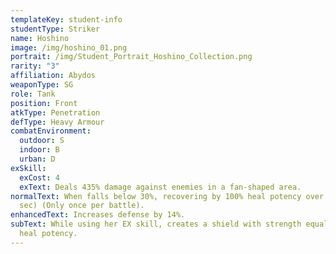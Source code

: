 ```yaml
---
templateKey: student-info
studentType: Striker
name: Hoshino
image: /img/hoshino_01.png
portrait: /img/Student_Portrait_Hoshino_Collection.png
rarity: "3"
affiliation: Abydos
weaponType: SG
role: Tank
position: Front
atkType: Penetration
defType: Heavy Armour
combatEnvironment:
  outdoor: S
  indoor: B
  urban: D
exSkill:
  exCost: 4
  exText: Deals 435% damage against enemies in a fan-shaped area.
normalText: When falls below 30%, recovering by 100% heal potency over time (20
  sec) (Only once per battle).
enhancedText: Increases defense by 14%.
subText: While using her EX skill, creates a shield with strength equal to 108%
  heal potency.
---
```

